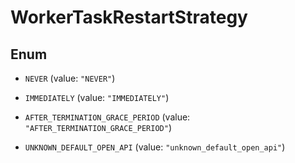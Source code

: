 

# WorkerTaskRestartStrategy

## Enum


* `NEVER` (value: `"NEVER"`)

* `IMMEDIATELY` (value: `"IMMEDIATELY"`)

* `AFTER_TERMINATION_GRACE_PERIOD` (value: `"AFTER_TERMINATION_GRACE_PERIOD"`)

* `UNKNOWN_DEFAULT_OPEN_API` (value: `"unknown_default_open_api"`)



